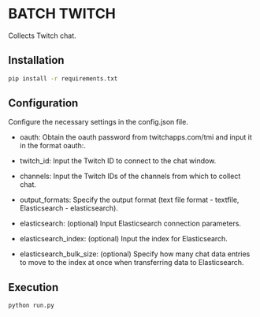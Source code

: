 # BATCH TWITCH

Collects Twitch chat.

## Installation

```bash
pip install -r requirements.txt
```

## Configuration

Configure the necessary settings in the config.json file.

- oauth: Obtain the oauth password from twitchapps.com/tmi and input it in the format oauth:<OauthPassword>.

- twitch_id: Input the Twitch ID to connect to the chat window.

- channels: Input the Twitch IDs of the channels from which to collect chat.

- output_formats: Specify the output format (text file format - textfile, Elasticsearch - elasticsearch).

- elasticsearch: (optional) Input Elasticsearch connection parameters.

- elasticsearch_index: (optional) Input the index for Elasticsearch.

- elasticsearch_bulk_size: (optional) Specify how many chat data entries to move to the index at once when transferring data to Elasticsearch.

## Execution

```bash
python run.py
```
